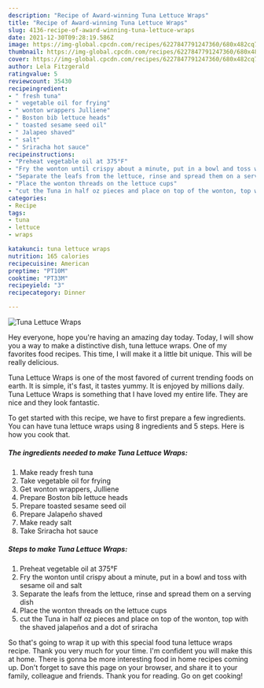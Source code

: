 ```yaml
---
description: "Recipe of Award-winning Tuna Lettuce Wraps"
title: "Recipe of Award-winning Tuna Lettuce Wraps"
slug: 4136-recipe-of-award-winning-tuna-lettuce-wraps
date: 2021-12-30T09:28:19.586Z
image: https://img-global.cpcdn.com/recipes/6227847791247360/680x482cq70/tuna-lettuce-wraps-recipe-main-photo.jpg
thumbnail: https://img-global.cpcdn.com/recipes/6227847791247360/680x482cq70/tuna-lettuce-wraps-recipe-main-photo.jpg
cover: https://img-global.cpcdn.com/recipes/6227847791247360/680x482cq70/tuna-lettuce-wraps-recipe-main-photo.jpg
author: Lela Fitzgerald
ratingvalue: 5
reviewcount: 35430
recipeingredient:
- " fresh tuna"
- " vegetable oil for frying"
- " wonton wrappers Julliene"
- " Boston bib lettuce heads"
- " toasted sesame seed oil"
- " Jalapeo shaved"
- " salt"
- " Sriracha hot sauce"
recipeinstructions:
- "Preheat vegetable oil at 375°F"
- "Fry the wonton until crispy about a minute, put in a bowl and toss with sesame oil and salt"
- "Separate the leafs from the lettuce, rinse and spread them on a serving dish"
- "Place the wonton threads on the lettuce cups"
- "cut the Tuna in half oz pieces and place on top of the wonton, top with the shaved jalapeños and a dot of sriracha"
categories:
- Recipe
tags:
- tuna
- lettuce
- wraps

katakunci: tuna lettuce wraps 
nutrition: 165 calories
recipecuisine: American
preptime: "PT10M"
cooktime: "PT33M"
recipeyield: "3"
recipecategory: Dinner

---
```



![Tuna Lettuce Wraps](https://img-global.cpcdn.com/recipes/6227847791247360/680x482cq70/tuna-lettuce-wraps-recipe-main-photo.jpg)

Hey everyone, hope you're having an amazing day today. Today, I will show you a way to make a distinctive dish, tuna lettuce wraps. One of my favorites food recipes. This time, I will make it a little bit unique. This will be really delicious.

Tuna Lettuce Wraps is one of the most favored of current trending foods on earth. It is simple, it's fast, it tastes yummy. It is enjoyed by millions daily. Tuna Lettuce Wraps is something that I have loved my entire life. They are nice and they look fantastic.




To get started with this recipe, we have to first prepare a few ingredients. You can have tuna lettuce wraps using 8 ingredients and 5 steps. Here is how you cook that.

<!--inarticleads1-->

##### The ingredients needed to make Tuna Lettuce Wraps:

1. Make ready  fresh tuna
1. Take  vegetable oil for frying
1. Get  wonton wrappers, Julliene
1. Prepare  Boston bib lettuce heads
1. Prepare  toasted sesame seed oil
1. Prepare  Jalapeño shaved
1. Make ready  salt
1. Take  Sriracha hot sauce




<!--inarticleads2-->

##### Steps to make Tuna Lettuce Wraps:

1. Preheat vegetable oil at 375°F
1. Fry the wonton until crispy about a minute, put in a bowl and toss with sesame oil and salt
1. Separate the leafs from the lettuce, rinse and spread them on a serving dish
1. Place the wonton threads on the lettuce cups
1. cut the Tuna in half oz pieces and place on top of the wonton, top with the shaved jalapeños and a dot of sriracha




So that's going to wrap it up with this special food tuna lettuce wraps recipe. Thank you very much for your time. I'm confident you will make this at home. There is gonna be more interesting food in home recipes coming up. Don't forget to save this page on your browser, and share it to your family, colleague and friends. Thank you for reading. Go on get cooking!
